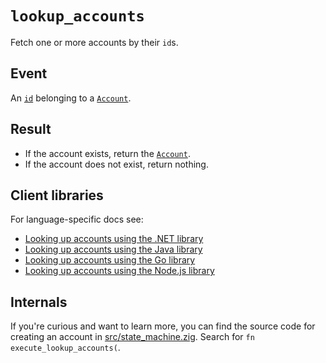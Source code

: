 # `lookup_accounts`

Fetch one or more accounts by their `id`s.

## Event

An [`id`](../accounts.md#id) belonging to a [`Account`](../accounts.md).

## Result

- If the account exists, return the [`Account`](../accounts.md).
- If the account does not exist, return nothing.

## Client libraries

For language-specific docs see:

* [Looking up accounts using the .NET library](../../clients/dotnet.md#account-lookup)
* [Looking up accounts using the Java library](../../clients/java.md#account-lookup)
* [Looking up accounts using the Go library](../../clients/go.md#account-lookup)
* [Looking up accounts using the Node.js library](../../clients/node.md#account-lookup)

## Internals

If you're curious and want to learn more, you can find the source code
for creating an account in
[src/state_machine.zig](https://github.com/tigerbeetle/tigerbeetle/blob/main/src/state_machine.zig). Search
for `fn execute_lookup_accounts(`.
